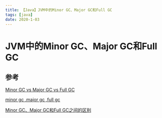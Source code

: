 ```yaml
---
title: 【Java】JVM中的Minor GC、Major GC和Full GC
tags: [java]
date: 2020-1-03
---
```


# JVM中的Minor GC、Major GC和Full GC


## 参考
[Minor GC vs Major GC vs Full GC](https://www.javacodegeeks.com/2015/03/minor-gc-vs-major-gc-vs-full-gc.html)

[minor gc ,major gc ,full gc](https://plumbr.io/handbook/garbage-collection-in-java#minor-gc-major-gc-full-gc)

[Minor GC、Major GC和Full GC之间的区别](https://www.cnblogs.com/tuhooo/p/7508503.html)